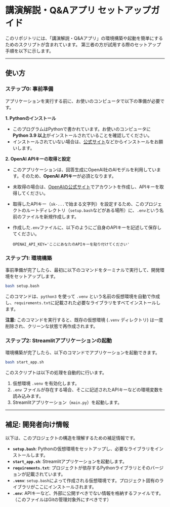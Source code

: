 # 講演解説・Q&Aアプリ セットアップガイド

このリポジトリには、「講演解説・Q&Aアプリ」の環境構築や起動を簡単にするためのスクリプトが含まれています。
第三者の方が試用する際のセットアップ手順を以下に示します。

---

## 使い方

### ステップ0: 事前準備

アプリケーションを実行する前に、お使いのコンピュータで以下の準備が必要です。

**1. Pythonのインストール**
- このプログラムはPythonで書かれています。お使いのコンピュータに **Python 3.9 以上**がインストールされていることを確認してください。
- インストールされていない場合は、[公式サイト](https://www.python.org/downloads/)などからインストールをお願いします。

**2. OpenAI APIキーの取得と設定**
- このアプリケーションは、回答生成にOpenAI社のAIモデルを利用しています。そのため、**OpenAI APIキー**が必須となります。
- 未取得の場合は、[OpenAIの公式サイト](https://platform.openai.com/api-keys)でアカウントを作成し、APIキーを取得してください。
- 取得したAPIキー（`sk-...`で始まる文字列）を設定するため、このプロジェクトのルートディレクトリ（`setup.bash`などがある場所）に、`.env`という名前のファイルを新規作成します。
- 作成した`.env`ファイルに、以下のようにご自身のAPIキーを記述して保存してください。

  ```
  OPENAI_API_KEY='ここにあなたのAPIキーを貼り付けてください'
  ```

### ステップ1: 環境構築

事前準備が完了したら、最初に以下のコマンドをターミナルで実行して、開発環境をセットアップします。

```bash
bash setup.bash
```

このコマンドは、`python3` を使って `.venv` という名前の仮想環境を自動で作成し、`requirements.txt`に記載された必要なライブラリをすべてインストールします。

**注意:** このコマンドを実行すると、既存の仮想環境 (`.venv` ディレクトリ) は一度削除され、クリーンな状態で再作成されます。

### ステップ2: Streamlitアプリケーションの起動

環境構築が完了したら、以下のコマンドでアプリケーションを起動できます。

```bash
bash start_app.sh
```

このスクリプトは以下の処理を自動的に行います。
1.  仮想環境 `.venv` を有効化します。
2.  `.env` ファイルが存在する場合、そこに記述されたAPIキーなどの環境変数を読み込みます。
3.  Streamlitアプリケーション（`main.py`）を起動します。

---

## 補足: 開発者向け情報

以下は、このプロジェクトの構造を理解するための補足情報です。

- **`setup.bash`**: Pythonの仮想環境をセットアップし、必要なライブラリをインストールします。
- **`start_app.sh`**: Streamlitアプリケーションを起動します。
- **`requirements.txt`**: プロジェクトが依存するPythonライブラリとそのバージョンが記載されています。
- **`.venv`**: `setup.bash`によって作成される仮想環境です。プロジェクト固有のライブラリがここにインストールされます。
- **`.env`**: APIキーなど、外部に公開すべきでない情報を格納するファイルです。（このファイルはGitの管理対象外にすべきです） 